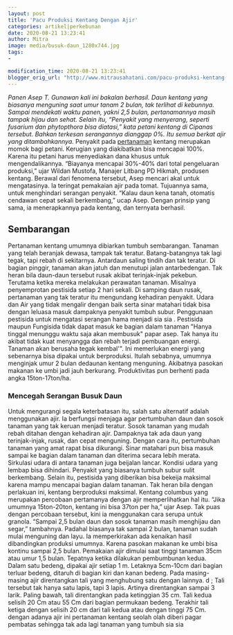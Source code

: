 ```yaml
---
layout: post
title: 'Pacu Produksi Kentang Dengan Ajir'
categories: artikel|perkebunan
date: 2020-08-21 13:23:41
author: Mitra
image: media/busuk-daun_1280x744.jpg
tags:
- 

modification_time: 2020-08-21 13:23:41
blogger_orig_url: "http://www.mitrausahatani.com/pacu-produksi-kentang-dengan-ajir.html"
---
```


_Panen Asep T. Gunawan kali ini bakalan berhasil. Daun kentang yang biasanya
menguning saat umur tanam 2 bulan, tak terlihat di kebunnya. Sampai mendekati
waktu panen, yakni 2,5 bulan, pertanamannya masih tampak hijau dan sehat.
Selain itu, “Penyakit yang menyerang, seperti fusarium dan phytopthora bisa
diatasi,” kata petani kentang di Cipanas tersebut. Bahkan terkesan serangannya
dianggap 0%. Itu semua berkat ajir yang ditambahkannya._ Penyakit pada
[pertanaman](https://www.mitrausahatani.com/pertanian "pertanaman") kentang merupakan
momok bagi petani. Kerugian yang diakibatkan bisa mencapai 100%. Karena itu
petani harus menyediakan dana khusus untuk mengendalikannya. “Biayanya
mencapai 30%-40% dari total pengeluaran produksi,” ujar Wildan Mustofa,
Manajer Litbang PD Hikmah, produsen kentang. Berawal dari fenomena tersebut,
Asep mencari akal untuk mengatasinya. Ia teringat pemakaian ajir pada tomat.
Tujuannya sama, untuk menghindari serangan penyakit. “Kalau daun kena tanah,
otomatis cendawan cepat sekali berkembang,” ucap Asep. Dengan prinsip yang
sama, ia menerapkannya pada kentang, dan ternyata berhasil.

## Sembarangan

Pertanaman kentang umumnya dibiarkan tumbuh sembarangan. Tanaman yang telah
beranjak dewasa, tampak tak teratur. Batang-batangnya tak lagi tegak, tapi
rebah di sekitarnya. Antardaun saling tindih dan tak teratur. Di bagian
pinggir, tanaman akan jatuh dan menutupi jalan antarbedengan. Tak heran bila
daun-daun tersebut rusak akibat terinjak-injak pekebun. Terutama ketika mereka
melakukan perawatan tanaman. Misalnya penyemprotan pestisida setiap 2 hari
sekali. Di samping daun rusak, pertanaman yang tak teratur itu mengundang
kehadiran penyakit. Udara dan Air yang tidak mengalir dengan baik serta sinar
matahari tidak bisa dengan leluasa masuk dampaknya penyakit tumbuh subur.
Penggunaan pestisida untuk mengatasi serangan hama menjadi sia sia . Pestisida
maupun Fungisida tidak dapat masuk ke bagian dalam tanaman "Hanya tinggal
menunggu waktu saja akan membusuk" papar asep. Tak hanya itu akibat tidak kuat
menyangga dan rebah terjadi pembuangan energi. Tanaman akan berusaha tegak
kembal'". Ini memerlukan energi yang sebenarnya bisa dipakai untuk
berproduksi. Itulah sebabnya, umumnya menginjak umur 2 bulan dedaunan kentang
menguning. Akibatnya pasokan makanan ke umbi jadi jauh berkurang.
Produktivitas pun berhenti pada angka 15ton-17ton/ha.

### Mencegah Serangan Busuk Daun

Untuk mengurangi segala keterbatasan itu, salah satu alternatif adalah
menggunakan ajir. Ia berfungsi menjaga agar pertumbuhan daun dan sosok tanaman
yang tak keruan menjadi teratur. Sosok tanaman yang mudah rebah ditahan dengan
kehadiran ajir. Dampaknya tak ada daun yang terinjak-injak, rusak, dan cepat
menguning. Dengan cara itu, pertumbuhan tanaman yang amat rapat bisa
dikurangi. Sinar matahari pun bisa masuk sampai ke bagian dalam tanaman dan
diterima secara lebih merata. Sirkulasi udara di antara tanaman juga beijalan
lancar. Kondisi udara yang lembap bisa dihindari. Penyakit yang biasanya
tumbuh subur sulit berkembang. Selain itu, pestisida yang diberikan bisa
bekeija maksimal karena mampu mencapai bagian dalam tanaman. Tak heran bila
dengan perlakuan ini, kentang berproduksi maksimal. Kentang columbus yang
merupakan percobaan pertamanya dengan ajir memperlihatkan hal itu. “Jika
umumnya 15ton-20ton, kentang ini bisa 37ton per ha,” ujar Asep. Tak puas
dengan percobaan tersebut, kini ia menggunakan cara serupa untuk granola.
“Sampai 2,5 bulan daun dan sosok tanaman masih menghijau dan segar,”
tambahnya. Padahal biasanya tak sampai 2 bulan, tanaman sudah mulai menguning
dan layu. Ia memperkirakan ada kenaikan hasil dibandingkan produksi umumnya.
Karena pasokan makanan ke umbi bisa kontinu sampai 2,5 bulan. Pemakaian ajir
dimulai saat tinggi tanaman 35cm atau umur 1,5 bulan. Tepatnya ketika
dilakukan pembumbunan kedua. Dalam satu bedeng, dipakai ajir setiap 1 m.
Letaknya 5cm-10cm dari bagian terluar bedeng, ditaruh di bagian kiri dan kanan
bedeng. Pada masing-masing ajir direntangkan tali yang menghubung satu dengan
lainnya. d ; Tali tersebut tak hanya satu lapis, tapi 3 lapis. Artinya
direntangkan sampai 3 larik. Paling bawah, tali direntangkan pada ketinggian
35 cm. Tali kedua selisih 20 Cm atau 55 Cm dari bagian permukaan bedeng.
Terakhir tali ketiga dengan selisih 20 cm dari tali kedua atau dengan tinggi
75 Cm. dengan adanya ajir ini pertanaman kentang seolah olah diberi pagar
pembatas sehingga tak ada lagi tanaman yang tumbuh sia sia


